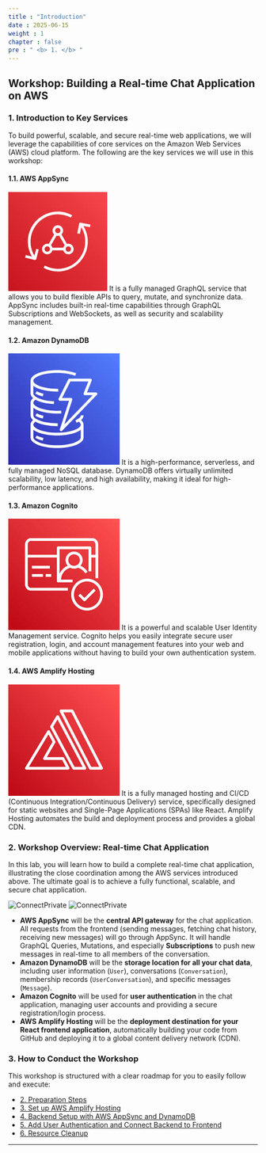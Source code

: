 ```yaml
---
title : "Introduction"
date : 2025-06-15
weight : 1 
chapter : false
pre : " <b> 1. </b> "
---
```


## Workshop: Building a Real-time Chat Application on AWS

### **1. Introduction to Key Services**

To build powerful, scalable, and secure real-time web applications, we will leverage the capabilities of core services on the Amazon Web Services (AWS) cloud platform. The following are the key services we will use in this workshop:

#### **1.1. AWS AppSync**
![ConnectPrivate](/static/images/AWSAppSync.png) 
It is a fully managed GraphQL service that allows you to build flexible APIs to query, mutate, and synchronize data. AppSync includes built-in real-time capabilities through GraphQL Subscriptions and WebSockets, as well as security and scalability management.

#### **1.2. Amazon DynamoDB**
![ConnectPrivate](/docs/images/DynamoDB.png) 
It is a high-performance, serverless, and fully managed NoSQL database. DynamoDB offers virtually unlimited scalability, low latency, and high availability, making it ideal for high-performance applications.

#### **1.3. Amazon Cognito**
![ConnectPrivate](static/images/Cognito.png) 
It is a powerful and scalable User Identity Management service. Cognito helps you easily integrate secure user registration, login, and account management features into your web and mobile applications without having to build your own authentication system.

#### **1.4. AWS Amplify Hosting**
![ConnectPrivate](docs/images/Amplify.png) 
It is a fully managed hosting and CI/CD (Continuous Integration/Continuous Delivery) service, specifically designed for static websites and Single-Page Applications (SPAs) like React. Amplify Hosting automates the build and deployment process and provides a global CDN.

### **2. Workshop Overview: Real-time Chat Application**

In this lab, you will learn how to build a complete real-time chat application, illustrating the close coordination among the AWS services introduced above. The ultimate goal is to achieve a fully functional, scalable, and secure chat application.

![ConnectPrivate](/images/tgt.png) 
![ConnectPrivate](images/tgt.png) 

* **AWS AppSync** will be the **central API gateway** for the chat application. All requests from the frontend (sending messages, fetching chat history, receiving new messages) will go through AppSync. It will handle GraphQL Queries, Mutations, and especially **Subscriptions** to push new messages in real-time to all members of the conversation.
* **Amazon DynamoDB** will be the **storage location for all your chat data**, including user information (`User`), conversations (`Conversation`), membership records (`UserConversation`), and specific messages (`Message`).
* **Amazon Cognito** will be used for **user authentication** in the chat application, managing user accounts and providing a secure registration/login process.
* **AWS Amplify Hosting** will be the **deployment destination for your React frontend application**, automatically building your code from GitHub and deploying it to a global content delivery network (CDN).

### **3. How to Conduct the Workshop**

This workshop is structured with a clear roadmap for you to easily follow and execute:

* [2. Preparation Steps](./2-Prerequiste/)
* [3. Set up AWS Amplify Hosting](./3-AmplifyHosting/)
* [4. Backend Setup with AWS AppSync and DynamoDB](./4-backend/)
* [5. Add User Authentication and Connect Backend to Frontend](./5-Authentication/)
* [6. Resource Cleanup](./6-cleanup/)

---
